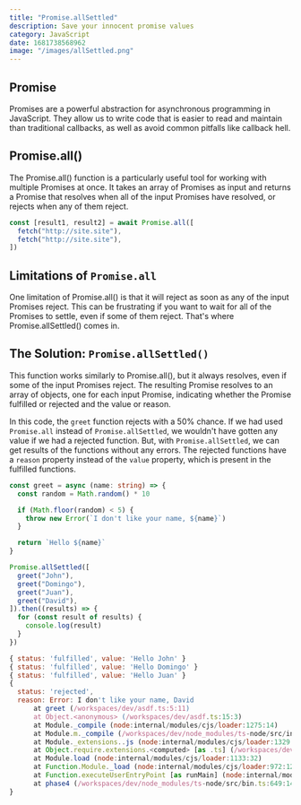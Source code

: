 ```yaml
---
title: "Promise.allSettled"
description: Save your innocent promise values
category: JavaScript
date: 1681738568962
image: "/images/allSettled.png"
---
```


## Promise

Promises are a powerful abstraction for asynchronous programming in JavaScript. They allow us to write code that is easier to read and maintain than traditional callbacks, as well as avoid common pitfalls like callback hell.

## Promise.all()

The Promise.all() function is a particularly useful tool for working with multiple Promises at once. It takes an array of Promises as input and returns a Promise that resolves when all of the input Promises have resolved, or rejects when any of them reject.

```ts
const [result1, result2] = await Promise.all([
  fetch("http://site.site"),
  fetch("http://site.site"),
])
```

## Limitations of `Promise.all`

One limitation of Promise.all() is that it will reject as soon as any of the input Promises reject. This can be frustrating if you want to wait for all of the Promises to settle, even if some of them reject. That's where Promise.allSettled() comes in.

## The Solution: `Promise.allSettled()`

This function works similarly to Promise.all(), but it always resolves, even if some of the input Promises reject. The resulting Promise resolves to an array of objects, one for each input Promise, indicating whether the Promise fulfilled or rejected and the value or reason.

In this code, the `greet` function rejects with a 50% chance. If we had used `Promise.all` instead of `Promise.allSettled`, we wouldn't have gotten any value if we had a rejected function. But, with `Promise.allSettled`,
we can get results of the functions without any errors. The rejected functions have a `reason` property instead of the `value` property, which is present in the fulfilled functions.

```ts
const greet = async (name: string) => {
  const random = Math.random() * 10

  if (Math.floor(random) < 5) {
    throw new Error(`I don't like your name, ${name}`)
  }

  return `Hello ${name}`
}

Promise.allSettled([
  greet("John"),
  greet("Domingo"),
  greet("Juan"),
  greet("David"),
]).then((results) => {
  for (const result of results) {
    console.log(result)
  }
})
```

```js
{ status: 'fulfilled', value: 'Hello John' }
{ status: 'fulfilled', value: 'Hello Domingo' }
{ status: 'fulfilled', value: 'Hello Juan' }
{
  status: 'rejected',
  reason: Error: I don't like your name, David
      at greet (/workspaces/dev/asdf.ts:5:11)
      at Object.<anonymous> (/workspaces/dev/asdf.ts:15:3)
      at Module._compile (node:internal/modules/cjs/loader:1275:14)
      at Module.m._compile (/workspaces/dev/node_modules/ts-node/src/index.ts:1618:23)
      at Module._extensions..js (node:internal/modules/cjs/loader:1329:10)
      at Object.require.extensions.<computed> [as .ts] (/workspaces/dev/node_modules/ts-node/src/index.ts:1621:12)
      at Module.load (node:internal/modules/cjs/loader:1133:32)
      at Function.Module._load (node:internal/modules/cjs/loader:972:12)
      at Function.executeUserEntryPoint [as runMain] (node:internal/modules/run_main:83:12)
      at phase4 (/workspaces/dev/node_modules/ts-node/src/bin.ts:649:14)
}
```
